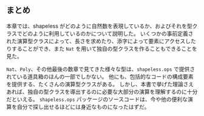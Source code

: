 ## まとめ

本章では、shapeless がどのように自然数を表現しているか、およびそれを型クラスでどのように利用しているのかについて説明した。
いくつかの事前定義された演算型クラスによって、長さを求めたり、添字によって要素にアクセスしたりすることができ、また `Nat` を用いて独自の型クラスを作ることもできることを見た。

`Nat`、`Poly`、その他最後の数章で見てきた様々な型は、`shapeless.ops` で提供されている道具箱のほんの一部でしかない。
他にも、包括的なコードの構成要素を提供する、たくさんの演算型クラスがある。
しかし、本書で挙げた理論さえあれば、独自の型クラスを導出するのに必要な大部分の演算を理解するのに十分だといえる。
`shapeless.ops` パッケージのソースコードは、今や他の便利な演算を自分で探し出せるほどには身近なものになったはずだ。
